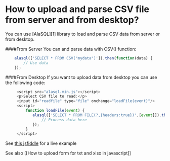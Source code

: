 # How to upload and parse CSV file from server and from desktop?

You can use [AlaSQL][1] library to load and parse CSV data from server or from desktop.

####From Server 
You can and parse data with CSV() function:
```js
    alasql(['SELECT * FROM CSV("mydata")']).then(function(data) {
        // Use data
    });
```

####From Desktop
If you want to upload data from desktop you can use the following code:
```js
     <script src="alasql.min.js"></script>
     <p>Select CSV file to read:</p>
     <input id="readfile" type="file" onchange="loadFile(event)"/>
     <script>
         function loadFile(event) {
            alasql(['SELECT * FROM FILE(?,{headers:true})',[event]]).then(function(data){
            	// Process data here
            });
         }
     </script>
```
See [this jsfiddle](http://jsfiddle.net/3ve90afo/) for a live example

See also [[How to upload form for txt and xlsx in javascript]]